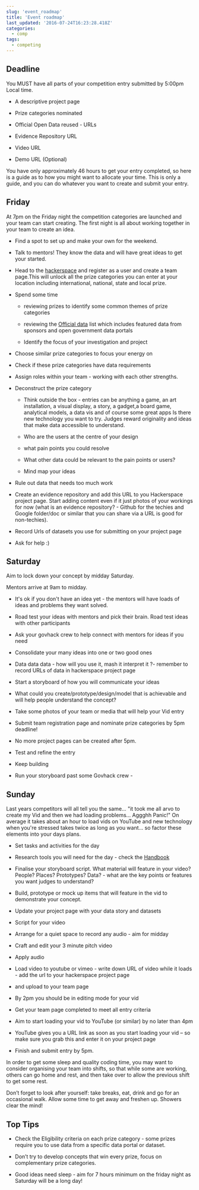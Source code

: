 ```yaml
---
slug: 'event_roadmap'
title: 'Event roadmap'
last_updated: '2016-07-24T16:23:28.418Z'
categories:
  - comp
tags:
  - competing
---
```


## Deadline

You MUST have all parts of your competition entry submitted by 5:00pm Local time.  

* A descriptive project page  

* Prize categories nominated 

* Official Open Data reused - URLs  

* Evidence Repository URL  

* Video URL 

* Demo URL (Optional)

You have only approximately 46 hours to get your entry completed, so here is a guide as to how you might want to allocate your time. This is only a guide, and you can do whatever you want to create and submit your entry.

## Friday

At 7pm on the Friday night the competition categories are launched and your team can start creating. The first night is all about working together in your team to create an idea. 

* Find a spot to set up and make your own for the weekend.

* Talk to mentors! They know the data and will have great ideas to get your started. 

* Head to the [hackerspace](http://2016.govhack.org) and register as a user and create a team page.This will unlock all the prize categories you can enter at your location including international, national, state and local prize.

* Spend some time  

    * reviewing prizes to identify some common themes of prize categories

    * reviewing the [Official data](http://portal.govhack.org/datasets.html) list which includes featured data from sponsors and open government data portals

    * Identify the focus of your investigation and project 

* Choose  similar prize categories to focus your energy on 

* Check if these prize categories have data requirements

* Assign roles within your team - working with each other strengths.

* Deconstruct the prize category

    * Think outside the box - entries can be anything a game, an art installation,  a visual display, a story, a gadget,a board game, analytical models, a data vis and of course some great apps   Is there new technology you want to try.  Judges reward originality and ideas that make data accessible to understand.

    *  Who are the users at the centre of your design

    * what pain points you could resolve

    * What other data could be relevant to the pain points or users?

    * Mind map your ideas

* Rule out data that needs too much work

* Create an evidence repository and add this URL to you Hackerspace project page. Start adding content even if it just photos of your workings for now (what is an evidence repository? - Github for the techies and Google folder/doc or similar that you can share via a URL is good for non-techies).

* Record Urls of datasets you use for submitting on your project page

* Ask for help :) 

## Saturday

Aim to lock down your concept by midday Saturday. 

Mentors arrive at 9am to midday.  

* It's ok if you don't have an idea yet - the mentors will have loads of ideas and problems they want solved.  

* Road test your ideas with mentors and pick their brain.  Road test ideas with other participants

* Ask your govhack crew to help connect with mentors for ideas if you need

* Consolidate your many ideas into one or two good ones

* Data data data  - how will you use it, mash it interpret it ?- remember to record URLs of data in hackerspace project page

* Start a storyboard of how you will communicate your ideas

* What could you create/prototype/design/model  that is achievable and will help people understand the concept?  

* Take some photos of your team or media that will help your Vid entry

* Submit team registration page and nominate prize categories by 5pm deadline!

* No more project pages can be created after 5pm.

* Test and refine the entry

* Keep building

* Run your storyboard past some Govhack crew - 

## Sunday

Last years competitors will all tell you the same… "it took me all arvo to create my Vid and then we had loading problems… Aggghh Panic!" On average it takes about an hour to load vids on YouTube and new technology when you're stressed takes twice as long as you want… so factor these elements into your days plans.

* Set tasks and activities for the day

* Research tools you will need for the day - check the [Handbook](http://www.2016.govhack.org)

* Finalise your storyboard script. What material will feature in your video? People? Places? Prototypes? Data? -  what are the key points or features you want judges to understand?  

* Build, prototype or mock up items that will feature in the vid  to demonstrate your concept.   

* Update your project page with your data story and datasets

* Script for your video

* Arrange for a quiet space to record any audio - aim for midday 

* Craft  and edit your 3 minute pitch video 

* Apply audio

* Load video to youtube or vimeo - write down URL of video while it loads - add the url to your hackerspace project page

* and upload to your team page

* By 2pm you should be in editing mode for your vid

* Get your team page completed to meet all entry criteria

* Aim to start loading your vid to YouTube (or similar) by no later than 4pm

* YouTube gives you a URL link as soon as you start loading your vid – so make sure you grab this and enter it on your project page

* Finish and submit entry by 5pm.

In order to get some sleep and quality coding time, you may want to consider organising your team into shifts, so that while some are working, others can go home and rest, and then take over to allow the previous shift to get some rest.

Don’t forget to look after yourself: take breaks, eat, drink and go for an occasional walk. Allow some time to get away and freshen up. Showers clear the mind!

## Top Tips

* Check the Eligibility criteria on each prize category - some prizes require you to use data from a specific data portal or dataset.

* Don’t try to develop concepts that win every prize, focus on complementary  prize categories.  

* Good ideas need sleep - aim for 7 hours minimum on the friday night as Saturday will be a long day!


